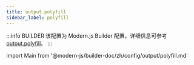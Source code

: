 ```yaml
---
title: output.polyfill
sidebar_label: polyfill
---
```


:::info BUILDER
该配置为 Modern.js Builder 配置，详细信息可参考 [output.polyfill](https://modernjs.dev/builder/zh/api/config-output.html#output-polyfill)。
:::

import Main from '@modern-js/builder-doc/zh/config/output/polyfill.md'

<Main />
